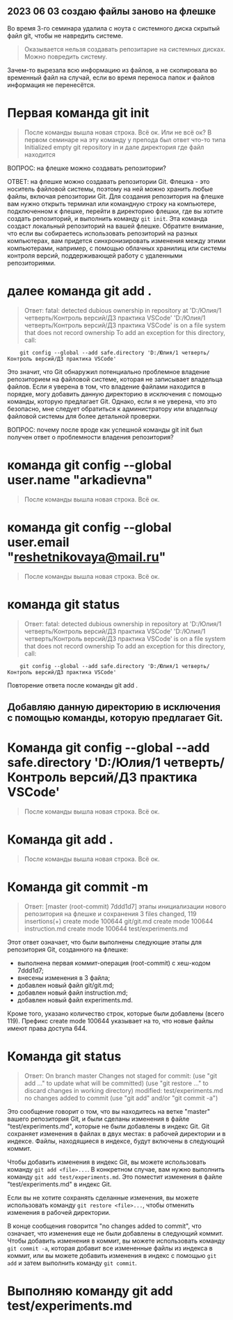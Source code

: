 ## 2023 06 03 создаю файлы заново на флешке
Во время 3-го семинара удалила с ноута с системного диска скрытый файл git, чтобы не навредить системе. 
> Оказывается нельзя создавать репозитарие на системных дисках. Можно повредить систему.

Зачем-то вырезала всю информацию из файлов, а не скопировала во временный файл на случай, если во время переноса папок и файлов информация не перенесётся.

# Первая команда git init
> После команды вышла новая строка. Всё ок. Или не всё ок? В первом семинаре на эту команду у препода был ответ что-то типа Initialized empty git repository in и дале директория где файл находится

ВОПРОС: на флешке можно создавать репозитории?

ОТВЕТ: на флешке можно создавать репозитории Git. Флешка - это носитель файловой системы, поэтому на ней можно хранить любые файлы, включая репозитории Git. Для создания репозитория на флешке вам нужно открыть терминал или командную строку на компьютере, подключенном к флешке, перейти в директорию флешки, где вы хотите создать репозиторий, и выполнить команду `git init`. Эта команда создаст локальный репозиторий на вашей флешке. Обратите внимание, что если вы собираетесь использовать репозиторий на разных компьютерах, вам придется синхронизировать изменения между этими компьютерами, например, с помощью облачных хранилищ или системы контроля версий, поддерживающей работу с удаленными репозиториями.

# далее команда git add .
> Ответ: fatal: detected dubious ownership in repository at 'D:/Юлия/1 четверть/Контроль версий/ДЗ практика VSCode'
'D:/Юлия/1 четверть/Контроль версий/ДЗ практика VSCode' is on a file system that does not record ownership
To add an exception for this directory, call:

        git config --global --add safe.directory 'D:/Юлия/1 четверть/Контроль версий/ДЗ практика VSCode'
Это значит, что Git обнаружил потенциально проблемное владение репозиторием на файловой системе, которая не записывает владельца файлов. Если я уверена в том, что владение файлами находится в порядке, могу добавить данную директорию в исключения с помощью команды, которую предлагает Git. Однако, если я не уверена, что это безопасно, мне следует обратиться к администратору или владельцу файловой системы для более детальной проверки.

ВОПРОС: почему после вроде как успешной команды git init был получен ответ о проблемности владения репозитория?

# команда git config --global user.name "arkadievna"
> После команды вышла новая строка. Всё ок.
# команда git config --global user.email "reshetnikovaya@mail.ru"
> После команды вышла новая строка. Всё ок.
# команда git status
> Ответ: fatal: detected dubious ownership in repository at 'D:/Юлия/1 четверть/Контроль версий/ДЗ практика VSCode'
'D:/Юлия/1 четверть/Контроль версий/ДЗ практика VSCode' is on a file system that does not record ownership
To add an exception for this directory, call:

        git config --global --add safe.directory 'D:/Юлия/1 четверть/Контроль версий/ДЗ практика VSCode'
Повторение ответа после команды git add . 
## Добавляю данную директорию в исключения с помощью команды, которую предлагает Git. 
# Команда git config --global --add safe.directory 'D:/Юлия/1 четверть/Контроль версий/ДЗ практика VSCode'
> После команды вышла новая строка. Всё ок.

# Команда git add .
> После команды вышла новая строка. Всё ок.
# Команда git commit -m
>Ответ: [master (root-commit) 7ddd1d7] этапы инициализации нового репозитория на флешке и сохранения
 3 files changed, 119 insertions(+)
 create mode 100644 git/git.md
 create mode 100644 instruction.md
 create mode 100644 test/experiments.md

 Этот ответ означает, что были выполнены следующие этапы для репозитория Git, созданного на флешке:
- выполнена первая коммит-операция (root-commit) с хеш-кодом 7ddd1d7;
- внесены изменения в 3 файла;
- добавлен новый файл git/git.md;
- добавлен новый файл instruction.md;
- добавлен новый файл experiments.md.

Кроме того, указано количество строк, которые были добавлены (всего 119). Префикс create mode 100644 указывает на то, что новые файлы имеют права доступа 644.

# Команда git status
> Ответ: On branch master
Changes not staged for commit:
  (use "git add <file>..." to update what will be committed)
  (use "git restore <file>..." to discard changes in working directory)
        modified:   test/experiments.md
no changes added to commit (use "git add" and/or "git commit -a")

Это сообщение говорит о том, что вы находитесь на ветке "master" вашего репозитория Git, и были сделаны изменения в файле "test/experiments.md", которые не были добавлены в индекс Git. Git сохраняет изменения в файлах в двух местах: в рабочей директории и в индексе. Файлы, находящиеся в индексе, будут включены в следующий коммит. 

Чтобы добавить изменения в индекс Git, вы можете использовать команду `git add <file>...`. В конкретном случае, вам нужно выполнить команду `git add test/experiments.md`. Это поместит изменения в файле "test/experiments.md" в индекс Git.

Если вы не хотите сохранять сделанные изменения, вы можете использовать команду `git restore <file>...`, чтобы отменить изменения в рабочей директории. 

В конце сообщения говорится "no changes added to commit", что означает, что изменения еще не были добавлены в следующий коммит. Чтобы добавить изменения в коммит, вы можете использовать команду `git commit -a`, которая добавит все измененные файлы из индекса в коммит, или вы можете добавить изменения в индекс с помощью `git add` и затем выполнить команду `git commit`.

# Выполняю команду git add test/experiments.md

